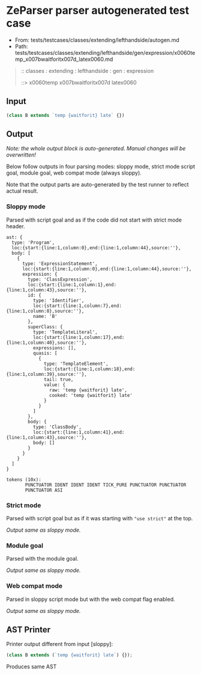 # ZeParser parser autogenerated test case

- From: tests/testcases/classes/extending/lefthandside/autogen.md
- Path: tests/testcases/classes/extending/lefthandside/gen/expression/x0060temp_x007bwaitforitx007d_latex0060.md

> :: classes : extending : lefthandside : gen : expression
>
> ::> x0060temp x007bwaitforitx007d latex0060

## Input


`````js
(class B extends `temp {waitforit} late` {})
`````

## Output

_Note: the whole output block is auto-generated. Manual changes will be overwritten!_

Below follow outputs in four parsing modes: sloppy mode, strict mode script goal, module goal, web compat mode (always sloppy).

Note that the output parts are auto-generated by the test runner to reflect actual result.

### Sloppy mode

Parsed with script goal and as if the code did not start with strict mode header.

`````
ast: {
  type: 'Program',
  loc:{start:{line:1,column:0},end:{line:1,column:44},source:''},
  body: [
    {
      type: 'ExpressionStatement',
      loc:{start:{line:1,column:0},end:{line:1,column:44},source:''},
      expression: {
        type: 'ClassExpression',
        loc:{start:{line:1,column:1},end:{line:1,column:43},source:''},
        id: {
          type: 'Identifier',
          loc:{start:{line:1,column:7},end:{line:1,column:8},source:''},
          name: 'B'
        },
        superClass: {
          type: 'TemplateLiteral',
          loc:{start:{line:1,column:17},end:{line:1,column:40},source:''},
          expressions: [],
          quasis: [
            {
              type: 'TemplateElement',
              loc:{start:{line:1,column:18},end:{line:1,column:39},source:''},
              tail: true,
              value: {
                raw: 'temp {waitforit} late',
                cooked: 'temp {waitforit} late'
              }
            }
          ]
        },
        body: {
          type: 'ClassBody',
          loc:{start:{line:1,column:41},end:{line:1,column:43},source:''},
          body: []
        }
      }
    }
  ]
}

tokens (10x):
       PUNCTUATOR IDENT IDENT IDENT TICK_PURE PUNCTUATOR PUNCTUATOR
       PUNCTUATOR ASI
`````

### Strict mode

Parsed with script goal but as if it was starting with `"use strict"` at the top.

_Output same as sloppy mode._

### Module goal

Parsed with the module goal.

_Output same as sloppy mode._

### Web compat mode

Parsed in sloppy script mode but with the web compat flag enabled.

_Output same as sloppy mode._

## AST Printer

Printer output different from input [sloppy]:

````js
(class B extends (`temp {waitforit} late`) {});
````

Produces same AST
